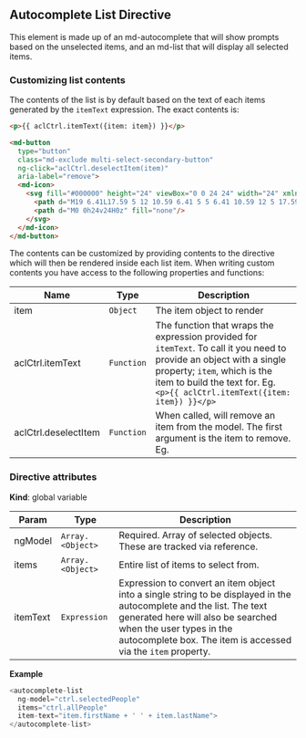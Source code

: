 <a name="Autocomplete List Directive"></a>
## Autocomplete List Directive
This element is made up of an md-autocomplete that will show prompts based on the unselected items, and an md-list that will display all selected items.
### Customizing list contents
The contents of the list is by default based on the text of each items generated by the `itemText` expression. The exact contents is:
```html
<p>{{ aclCtrl.itemText({item: item}) }}</p>

<md-button
  type="button"
  class="md-exclude multi-select-secondary-button"
  ng-click="aclCtrl.deselectItem(item)"
  aria-label="remove">
  <md-icon>
    <svg fill="#000000" height="24" viewBox="0 0 24 24" width="24" xmlns="http://www.w3.org/2000/svg">
      <path d="M19 6.41L17.59 5 12 10.59 6.41 5 5 6.41 10.59 12 5 17.59 6.41 19 12 13.41 17.59 19 19 17.59 13.41 12z"/>
      <path d="M0 0h24v24H0z" fill="none"/>
    </svg>
  </md-icon>
</md-button>
```
The contents can be customized by providing contents to the directive which will then be rendered inside each list item. When writing custom contents you have access to the following properties and functions:

| Name | Type | Description |
| ---- | ---- | ----------- |
| item | <code>Object</code> | The item object to render |
| aclCtrl.itemText | <code>Function</code> | The function that wraps the expression provided for `itemText`. To call it you need to provide an object with a single property; `item`, which is the item to build the text for. Eg. `<p>{{ aclCtrl.itemText({item: item}) }}</p>` |
| aclCtrl.deselectItem | <code>Function</code> | When called, will remove an item from the model. The first argument is the item to remove. Eg. <md-button ng-click="aclCtrl.deselectItem(item)"></md-button> |

### Directive attributes

**Kind**: global variable  

| Param | Type | Description |
| --- | --- | --- |
| ngModel | <code>Array.&lt;Object&gt;</code> | Required. Array of selected objects. These are tracked via reference. |
| items | <code>Array.&lt;Object&gt;</code> | Entire list of items to select from. |
| itemText | <code>Expression</code> | Expression to convert an item object into a single string to be displayed in the autocomplete and the list. The text generated here will also be searched when the user types in the autocomplete box. The item is accessed via the `item` property. |

**Example**  
```js
<autocomplete-list
  ng-model="ctrl.selectedPeople"
  items="ctrl.allPeople"
  item-text="item.firstName + ' ' + item.lastName">
</autocomplete-list>
```
